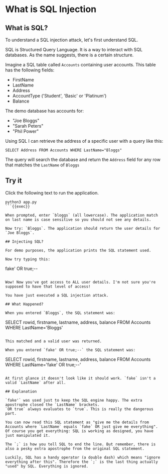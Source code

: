 # What is SQL Injection

## What is SQL?
To understand a SQL injection attack, let's first understand SQL.

SQL is Structured Query Language. It is a way to interact with SQL databases. As the name suggests, there is a certain structure.

Imagine a SQL table called `Accounts` containing user accounts. This table has the following fields:

- FirstName
- LastName
- Address
- AccountType ('Student', 'Basic' or 'Platinum')
- Balance

The demo database has accounts for:
- "Joe Bloggs"
- "Sarah Peters"
- "Phil Power"

Using SQL I can retrieve the address of a specific user with a query like this:

`SELECT Address FROM Accounts WHERE LastName="Bloggs"`

The query will search the database and return the `Address` field for any row that matches the `LastName` of `Bloggs`

## Try it

Click the following text to run the application.

```
python3 app.py
```{{exec}}

When prompted, enter `bloggs` (all lowercase). The application match on last name is case sensitive so you should not see any details.

Now try: `Bloggs`. The application should return the user details for `Joe Bloggs`.

## Injecting SQL?

For demo purposes, the application prints the SQL statement used.

Now try typing this:

```
fake' OR true;--
```{{copy}}

Wow! Now you've got access to ALL user details. I'm not sure you're supposed to have that level of access!

You have just executed a SQL injection attack.

## What Happened?

When you entered `Bloggs`, the SQL statement was:

```
SELECT rowid, firstname, lastname, address, balance
FROM Accounts
WHERE LastName='Bloggs'
```{{copy}}

This matched and a valid user was returned.

When you entered `fake' OR true;--` the SQL statement was:

```
SELECT rowid, firstname, lastname, address, balance
FROM Accounts
WHERE LastName='fake' OR true;--'
```{{copy}}

At first glance it doesn't look like it should work. `fake` isn't a valid `LastName` after all.

## Explanation

`fake'` was used just to keep the SQL engine happy. The extra apostrophe closed the `LastName` brackets.
`OR true` always evaluates to `true`. This is really the dangerous part.

You can now read this SQL statement as "give me the details from Accounts where `LastName` equals `fake` OR just give me everything". Of course you get everything: SQL is working as designed, you have just manipulated it.

The `;` is how you tell SQL to end the line. But remember, there is also a pesky extra apostrophe from the original SQL statement.

Luckily, SQL has a handy operator (a double dash) which means "ignore everything after this". Therefore the `;` is the last thing actually "used" by SQL. Everything is ignored.